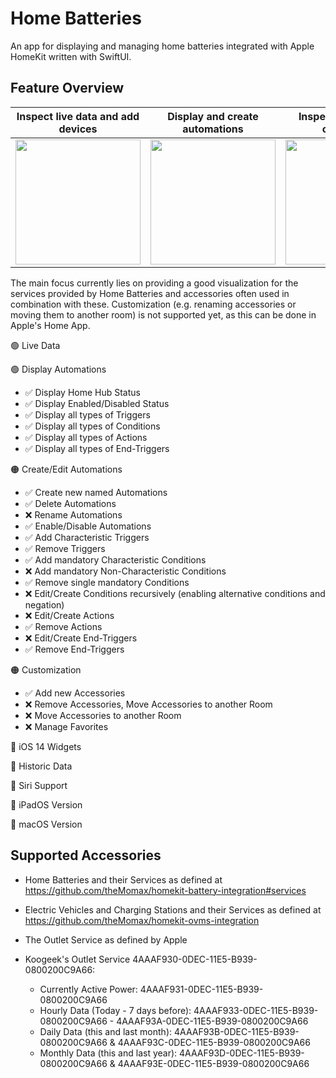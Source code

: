 # Home Batteries

An app for displaying and managing home batteries integrated with Apple HomeKit written with SwiftUI.


## Feature Overview


Inspect live data and add devices  |  Display and create automations     |  Inspect triggers and conditions      |  Add characteristic triggers
:-------------------------:|:-------------------------:|:-------------------------:|:-------------------------:
<img src="https://user-images.githubusercontent.com/21169289/91665914-367adf80-eaf9-11ea-9c05-3c7f735cb599.gif" width="200"/> | <img src="https://user-images.githubusercontent.com/21169289/83887812-4331a680-a749-11ea-830e-c5660fca6fc9.PNG" width="200"/>  |  <img src="https://user-images.githubusercontent.com/21169289/83887816-43ca3d00-a749-11ea-90b8-3aa68edf5940.PNG" width="200"/>  |  <img src="https://user-images.githubusercontent.com/21169289/83887821-4462d380-a749-11ea-91d5-af6ffc80df2d.PNG" width="200"/> 


The main focus currently lies on providing a good visualization for the services provided by Home Batteries and accessories often used in combination with these. Customization (e.g. renaming accessories or moving them to another room) is not supported yet, as this can be done in Apple's Home App.

🟢 Live Data

🟢 Display Automations
* ✅ Display Home Hub Status
* ✅ Display Enabled/Disabled Status
* ✅ Display all types of Triggers
* ✅ Display all types of Conditions
* ✅ Display all types of Actions
* ✅ Display all types of End-Triggers

🟠 Create/Edit Automations
* ✅ Create new named Automations
* ✅ Delete Automations
* ❌ Rename Automations
* ✅ Enable/Disable Automations
* ✅ Add Characteristic Triggers
* ✅ Remove Triggers
* ✅ Add mandatory Characteristic Conditions
* ❌ Add mandatory Non-Characteristic Conditions
* ✅ Remove single mandatory Conditions
* ❌ Edit/Create Conditions recursively (enabling alternative conditions and negation)
* ❌ Edit/Create Actions
* ✅ Remove Actions
* ❌ Edit/Create End-Triggers
* ✅ Remove End-Triggers

🟠 Customization
* ✅ Add new Accessories
* ❌ Remove Accessories, Move Accessories to another Room
* ❌ Move Accessories to another Room
* ❌ Manage Favorites

🔴 iOS 14 Widgets

🔴 Historic Data

🔴 Siri Support

🔴 iPadOS Version

🔴 macOS Version

## Supported Accessories

* Home Batteries and their Services as defined at https://github.com/theMomax/homekit-battery-integration#services
* Electric Vehicles and Charging Stations and their Services as defined at https://github.com/theMomax/homekit-ovms-integration
* The Outlet Service as defined by Apple
* Koogeek's Outlet Service 4AAAF930-0DEC-11E5-B939-0800200C9A66:

    * Currently Active Power: 4AAAF931-0DEC-11E5-B939-0800200C9A66
    * Hourly Data (Today - 7 days before): 4AAAF933-0DEC-11E5-B939-0800200C9A66 - 4AAAF93A-0DEC-11E5-B939-0800200C9A66
    * Daily Data (this and last month): 4AAAF93B-0DEC-11E5-B939-0800200C9A66 & 4AAAF93C-0DEC-11E5-B939-0800200C9A66
    * Monthly Data (this and last year): 4AAAF93D-0DEC-11E5-B939-0800200C9A66 & 4AAAF93E-0DEC-11E5-B939-0800200C9A66
